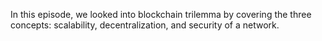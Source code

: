 In this episode, we looked into blockchain trilemma by covering the three concepts: scalability, decentralization, and security of a network.